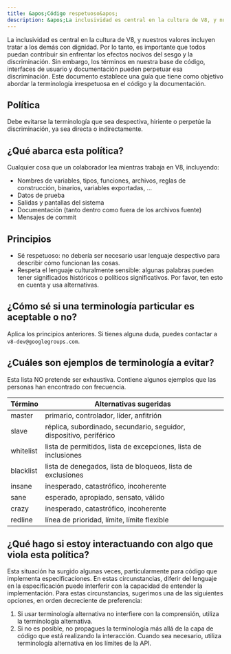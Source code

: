 ```yaml
---
title: &apos;Código respetuoso&apos;
description: &apos;La inclusividad es central en la cultura de V8, y nuestros valores incluyen tratar a los demás con dignidad. Por lo tanto, es importante que todos puedan contribuir sin enfrentar los efectos nocivos del sesgo y la discriminación.&apos;
---
```


La inclusividad es central en la cultura de V8, y nuestros valores incluyen tratar a los demás con dignidad. Por lo tanto, es importante que todos puedan contribuir sin enfrentar los efectos nocivos del sesgo y la discriminación. Sin embargo, los términos en nuestra base de código, interfaces de usuario y documentación pueden perpetuar esa discriminación. Este documento establece una guía que tiene como objetivo abordar la terminología irrespetuosa en el código y la documentación.

## Política

Debe evitarse la terminología que sea despectiva, hiriente o perpetúe la discriminación, ya sea directa o indirectamente.

## ¿Qué abarca esta política?

Cualquier cosa que un colaborador lea mientras trabaja en V8, incluyendo:

- Nombres de variables, tipos, funciones, archivos, reglas de construcción, binarios, variables exportadas, ...
- Datos de prueba
- Salidas y pantallas del sistema
- Documentación (tanto dentro como fuera de los archivos fuente)
- Mensajes de commit

## Principios

- Sé respetuoso: no debería ser necesario usar lenguaje despectivo para describir cómo funcionan las cosas.
- Respeta el lenguaje culturalmente sensible: algunas palabras pueden tener significados históricos o políticos significativos. Por favor, ten esto en cuenta y usa alternativas.

## ¿Cómo sé si una terminología particular es aceptable o no?

Aplica los principios anteriores. Si tienes alguna duda, puedes contactar a `v8-dev@googlegroups.com`.

## ¿Cuáles son ejemplos de terminología a evitar?

Esta lista NO pretende ser exhaustiva. Contiene algunos ejemplos que las personas han encontrado con frecuencia.


| Término      | Alternativas sugeridas                                        |
| ------------ | ------------------------------------------------------------ |
| master       | primario, controlador, líder, anfitrión                      |
| slave        | réplica, subordinado, secundario, seguidor, dispositivo, periférico |
| whitelist    | lista de permitidos, lista de excepciones, lista de inclusiones |
| blacklist    | lista de denegados, lista de bloqueos, lista de exclusiones |
| insane       | inesperado, catastrófico, incoherente                        |
| sane         | esperado, apropiado, sensato, válido                         |
| crazy        | inesperado, catastrófico, incoherente                        |
| redline      | línea de prioridad, límite, límite flexible                  |


## ¿Qué hago si estoy interactuando con algo que viola esta política?

Esta situación ha surgido algunas veces, particularmente para código que implementa especificaciones. En estas circunstancias, diferir del lenguaje en la especificación puede interferir con la capacidad de entender la implementación. Para estas circunstancias, sugerimos una de las siguientes opciones, en orden decreciente de preferencia:

1. Si usar terminología alternativa no interfiere con la comprensión, utiliza la terminología alternativa.
1. Si no es posible, no propagues la terminología más allá de la capa de código que está realizando la interacción. Cuando sea necesario, utiliza terminología alternativa en los límites de la API.
